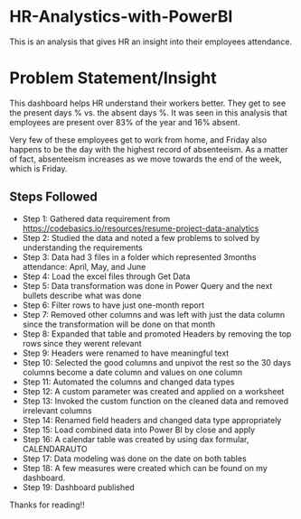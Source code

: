 # HR-Analystics-with-PowerBI
This is an analysis that gives HR an insight into their employees attendance.

# Problem Statement/Insight
This dashboard helps HR understand their workers better. They get to see the present days % vs. the absent days %.
It was seen in this analysis that employees are present over 83% of the year and 16% absent.

Very few of these employees get to work from home, and Friday also happens to be the day with the highest record of absenteeism. As a matter of fact, absenteeism increases as we move towards the end of the week, which is Friday.

## Steps Followed
- Step 1: Gathered data requirement from https://codebasics.io/resources/resume-project-data-analytics
- Step 2: Studied the data and noted a few problems to solved by understanding the requirements
- Step 3: Data had 3 files in a folder which represented 3months attendance: April, May, and June
- Step 4: Load the excel files through Get Data
- Step 5: Data transformation was done in Power Query and the next bullets describe what was done
- Step 6: Filter rows to have just one-month report
- Step 7: Removed other columns and was left with just the data column since the transformation will be done on that month
- Step 8: Expanded that table and promoted Headers by removing the top rows since they werent relevant
- Step 9: Headers were renamed to have meaningful text
- Step 10: Selected the good columns and unpivot the rest so the 30 days columns become a date column and values on one column
- Step 11: Automated the columns and changed data types
- Step 12: A custom parameter was created and applied on a worksheet
- Step 13: Invoked the custom function on the cleaned data and removed irrelevant columns
- Step 14: Renamed field headers and changed data type appropriately
- Step 15: Load combined data into Power BI by close and apply
- Step 16: A calendar table was created by using dax formular, CALENDARAUTO
- Step 17: Data modeling was done on the date on both tables
- Step 18: A few measures were created which can be found on my dashboard.
- Step 19: Dashboard published

Thanks for reading!!


